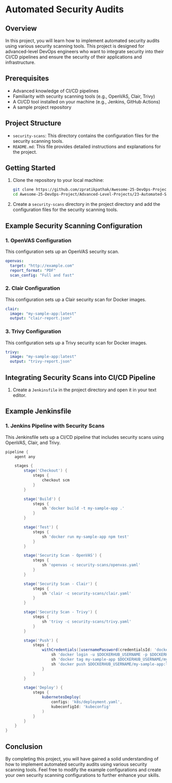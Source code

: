 # Automated Security Audits

## Overview

In this project, you will learn how to implement automated security audits using various security scanning tools. This project is designed for advanced-level DevOps engineers who want to integrate security into their CI/CD pipelines and ensure the security of their applications and infrastructure.

## Prerequisites

- Advanced knowledge of CI/CD pipelines
- Familiarity with security scanning tools (e.g., OpenVAS, Clair, Trivy)
- A CI/CD tool installed on your machine (e.g., Jenkins, GitHub Actions)
- A sample project repository

## Project Structure

- `security-scans`: This directory contains the configuration files for the security scanning tools.
- `README.md`: This file provides detailed instructions and explanations for the project.

## Getting Started

1. Clone the repository to your local machine:
   ```bash
   git clone https://github.com/zpratikpathak/Awesome-25-DevOps-Project.git
   cd Awesome-25-DevOps-Project/Advanced-Level-Projects/23-Automated-Security-Audits
   ```

2. Create a `security-scans` directory in the project directory and add the configuration files for the security scanning tools.

## Example Security Scanning Configuration

### 1. OpenVAS Configuration

This configuration sets up an OpenVAS security scan.

```yaml
openvas:
  target: "http://example.com"
  report_format: "PDF"
  scan_config: "Full and fast"
```

### 2. Clair Configuration

This configuration sets up a Clair security scan for Docker images.

```yaml
clair:
  image: "my-sample-app:latest"
  output: "clair-report.json"
```

### 3. Trivy Configuration

This configuration sets up a Trivy security scan for Docker images.

```yaml
trivy:
  image: "my-sample-app:latest"
  output: "trivy-report.json"
```

## Integrating Security Scans into CI/CD Pipeline

1. Create a `Jenkinsfile` in the project directory and open it in your text editor.

## Example Jenkinsfile

### 1. Jenkins Pipeline with Security Scans

This Jenkinsfile sets up a CI/CD pipeline that includes security scans using OpenVAS, Clair, and Trivy.

```groovy
pipeline {
    agent any

    stages {
        stage('Checkout') {
            steps {
                checkout scm
            }
        }

        stage('Build') {
            steps {
                sh 'docker build -t my-sample-app .'
            }
        }

        stage('Test') {
            steps {
                sh 'docker run my-sample-app npm test'
            }
        }

        stage('Security Scan - OpenVAS') {
            steps {
                sh 'openvas -c security-scans/openvas.yaml'
            }
        }

        stage('Security Scan - Clair') {
            steps {
                sh 'clair -c security-scans/clair.yaml'
            }
        }

        stage('Security Scan - Trivy') {
            steps {
                sh 'trivy -c security-scans/trivy.yaml'
            }
        }

        stage('Push') {
            steps {
                withCredentials([usernamePassword(credentialsId: 'dockerhub-credentials', usernameVariable: 'DOCKERHUB_USERNAME', passwordVariable: 'DOCKERHUB_PASSWORD')]) {
                    sh 'docker login -u $DOCKERHUB_USERNAME -p $DOCKERHUB_PASSWORD'
                    sh 'docker tag my-sample-app $DOCKERHUB_USERNAME/my-sample-app:latest'
                    sh 'docker push $DOCKERHUB_USERNAME/my-sample-app:latest'
                }
            }
        }

        stage('Deploy') {
            steps {
                kubernetesDeploy(
                    configs: 'k8s/deployment.yaml',
                    kubeconfigId: 'kubeconfig'
                )
            }
        }
    }
}
```

## Conclusion

By completing this project, you will have gained a solid understanding of how to implement automated security audits using various security scanning tools. Feel free to modify the example configurations and create your own security scanning configurations to further enhance your skills.
